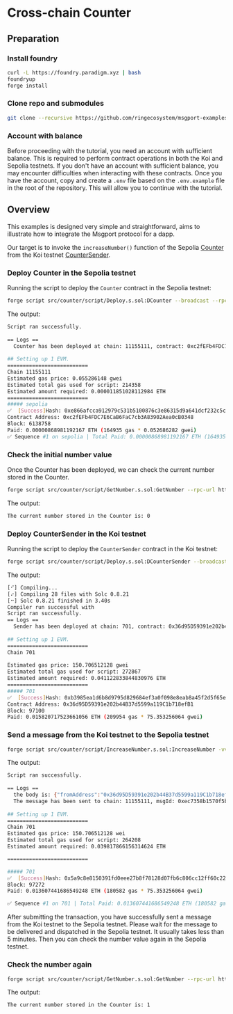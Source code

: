 
# Cross-chain Counter

## Preparation

### Install foundry

```bash
curl -L https://foundry.paradigm.xyz | bash
foundryup
forge install
```

### Clone repo and submodules

```bash
git clone --recursive https://github.com/ringecosystem/msgport-examples.git
```

### Account with balance

Before proceeding with the tutorial, you need an account with sufficient balance. This is required to perform contract operations in both the Koi and Sepolia testnets. If you don't have an account with sufficient balance, you may encounter difficulties when interacting with these contracts. Once you have the account, copy and create a `.env` file based on the `.env.example` file in the root of the repository. This will allow you to continue with the tutorial.

## Overview

This examples is designed very simple and straightforward, aims to illustrate how to integrate the Msgport protocol for a dapp.

Our target is to invoke the `increaseNumber()` function of the Sepolia [Counter](./src/Counter.sol) from the Koi testnet [CounterSender](./src/CounterSender.sol).

### Deploy Counter in the Sepolia testnet

Running the script to deploy the `Counter` contract in the Sepolia testnet:

```bash
forge script src/counter/script/Deploy.s.sol:DCounter --broadcast --rpc-url https://ethereum-sepolia.publicnode.com
```

The output:

```bash
Script ran successfully.                                                                                                                                       
                                                                                                                                                               
== Logs ==                                                                                                                                                     
  Counter has been deployed at chain: 11155111, contract: 0xc2fEFb4FDC7E6CaB6FaC7cb3A83902Aea0cB0348                                                           
                                                                                                                                                               
## Setting up 1 EVM.                                                                                                                                           
==========================                                                                                                                                                                                                                                                                                                    
Chain 11155111                                                                                                                                                 
Estimated gas price: 0.055286148 gwei                                                                                                                          
Estimated total gas used for script: 214358                                                                                                                                                                                                                                                                                   
Estimated amount required: 0.000011851028112984 ETH                            
==========================                                                                                                                                                                                                                                                                                                    
##### sepolia                                                                                                                                                                                                                                                                                                                 
✅  [Success]Hash: 0xe866afcca912979c531b5100876c3e86315d9a641dcf232c5c95b702e220fe51                                                                                                                                                                                                                                         
Contract Address: 0xc2fEFb4FDC7E6CaB6FaC7cb3A83902Aea0cB0348                                                                                                   
Block: 6138758                                                                 
Paid: 0.00000868981192167 ETH (164935 gas * 0.052686282 gwei)                  
✅ Sequence #1 on sepolia | Total Paid: 0.00000868981192167 ETH (164935 gas * avg 0.052686282 gwei) 
```

### Check the initial number value

Once the Counter has been deployed, we can check the current number stored in the Counter.

```bash
forge script src/counter/script/GetNumber.s.sol:GetNumber --rpc-url https://ethereum-sepolia.publicnode.com 
```

The output:

```bash
The current number stored in the Counter is: 0
```


### Deploy CounterSender in the Koi testnet 

Running the script to deploy the `CounterSender` contract in the Koi testnet:

```bash
forge script src/counter/script/Deploy.s.sol:DCounterSender --broadcast --rpc-url https://koi-rpc.darwinia.network
```

The output:

```bash
[⠊] Compiling...                                                               
[⠔] Compiling 28 files with Solc 0.8.21                                                                                                                                                                                                                                                                                       
[⠒] Solc 0.8.21 finished in 3.40s                                              
Compiler run successful with                                                                                                                        
Script ran successfully.                                                                                                                                                                                                                                                                                                      
== Logs ==                                                                     
  Sender has been deployed at chain: 701, contract: 0x36d95D59391e202b44B37d5599a119C1b718efB1
                                                                                                                                                               
## Setting up 1 EVM.                                                                                                                                                                                                                                                                                                          
==========================                                                                                                                                                                                                                                                                                                    
Chain 701                                                                      
                                                                               
Estimated gas price: 150.706512128 gwei                                        
Estimated total gas used for script: 272867                                                                                                                                                                                                                                                                                   
Estimated amount required: 0.041122833844830976 ETH                            
==========================                                                                                                                                     
##### 701                                                                                                                                                      
✅  [Success]Hash: 0xb3985ea1d6b8d9795d829684ef3a0f098e8eab8a45f2d5f65e1256d2e3818e1e
Contract Address: 0x36d95D59391e202b44B37d5599a119C1b718efB1                                                                                                   
Block: 97100                                                                                                                                                   
Paid: 0.015820717523661056 ETH (209954 gas * 75.353256064 gwei)                
```
### Send a message from the Koi testnet to the Sepolia testnet

```bash
forge script src/counter/script/IncreaseNumber.s.sol:IncreaseNumber -vv --broadcast --rpc-url https://koi-rpc.darwinia.network --gas-estimate-multiplier 200
```

The output:

```bash
Script ran successfully.                                                       
                                                                               
== Logs ==                                                                                                                                                     
  the body is: {"fromAddress":"0x36d95D59391e202b44B37d5599a119C1b718efB1","fromChainId":701,"message":"0x5b4ef819","ormp":{"refundAddress":"0x0000000000000000000000000000000000000000"},"toAddress":"0xea02E187B97622Ca74c58107236b0182CE727b70","toChainId":11155111}                                                      
  The message has been sent to chain: 11155111, msgId: 0xec7358b1570f5b23dee8a732ece84970e8ab9c349f610440a38c07a5fcd3a772                                      
                                                                               
## Setting up 1 EVM.                                                           
==========================                                                     
Chain 701                                                                                                                                                      
Estimated gas price: 150.706512128 wei                                                                                                                        
Estimated total gas used for script: 264208
Estimated amount required: 0.039817866156314624 ETH

==========================

##### 701
✅  [Success]Hash: 0x5a9c8e8150391fd0eee27b8f78128d07fb6c806cc12ff60c220c586daef20a1e
Block: 97272
Paid: 0.013607441686549248 ETH (180582 gas * 75.353256064 gwei)

✅ Sequence #1 on 701 | Total Paid: 0.013607441686549248 ETH (180582 gas * avg 75.353256064 gwei)
```

After submitting the transaction, you have successfully sent a message from the Koi testnet to the Sepolia testnet. Please wait for the message to be delivered and dispatched in the Sepolia testnet. It usually takes less than 5 minutes. Then you can check the number value again in the Sepolia testnet.

### Check the number again

```bash
forge script src/counter/script/GetNumber.s.sol:GetNumber --rpc-url https://ethereum-sepolia.publicnode.com 
```

The output:

```bash
The current number stored in the Counter is: 1
```